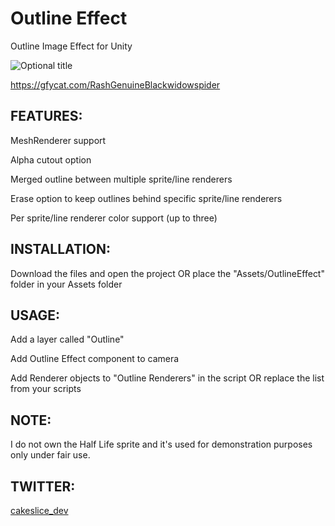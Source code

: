 Outline Effect
======================
Outline Image Effect for Unity

![](http://i.imgur.com/yAKd5Qg.png "Optional title")

https://gfycat.com/RashGenuineBlackwidowspider

FEATURES:
------------
MeshRenderer support

Alpha cutout option

Merged outline between multiple sprite/line renderers

Erase option to keep outlines behind specific sprite/line renderers

Per sprite/line renderer color support (up to three)


INSTALLATION:
------------
Download the files and open the project OR place the "Assets/OutlineEffect" folder in your Assets folder

USAGE:
------------
Add a layer called "Outline"

Add Outline Effect component to camera

Add Renderer objects to "Outline Renderers" in the script OR replace the list from your scripts

NOTE:
------------
I do not own the Half Life sprite and it's used for demonstration purposes only under fair use.

TWITTER:
------------
[cakeslice_dev](https://twitter.com/cakeslice_dev)
